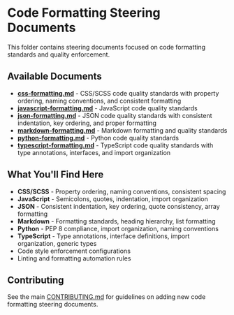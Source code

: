 # Code Formatting Steering Documents

This folder contains steering documents focused on code formatting standards and quality enforcement.

## Available Documents

- **[css-formatting.md](css-formatting.md)** - CSS/SCSS code quality standards with property ordering, naming conventions, and consistent formatting
- **[javascript-formatting.md](javascript-formatting.md)** - JavaScript code quality standards
- **[json-formatting.md](json-formatting.md)** - JSON code quality standards with consistent indentation, key ordering, and proper formatting
- **[markdown-formatting.md](markdown-formatting.md)** - Markdown formatting and quality standards
- **[python-formatting.md](python-formatting.md)** - Python code quality standards
- **[typescript-formatting.md](typescript-formatting.md)** - TypeScript code quality standards with type annotations, interfaces, and import organization

## What You'll Find Here

- **CSS/SCSS** - Property ordering, naming conventions, consistent spacing
- **JavaScript** - Semicolons, quotes, indentation, import organization
- **JSON** - Consistent indentation, key ordering, quote consistency, array formatting
- **Markdown** - Formatting standards, heading hierarchy, list formatting
- **Python** - PEP 8 compliance, import organization, naming conventions
- **TypeScript** - Type annotations, interface definitions, import organization, generic types
- Code style enforcement configurations
- Linting and formatting automation rules

## Contributing

See the main [CONTRIBUTING.md](../CONTRIBUTING.md) for guidelines on adding new code formatting steering documents.
